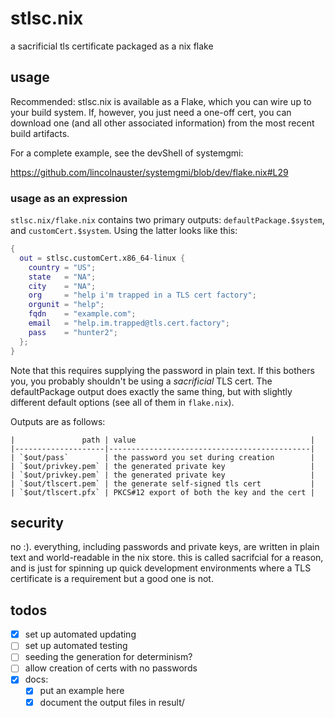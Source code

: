 # stlsc.nix
a sacrificial tls certificate packaged as a nix flake

## usage
Recommended: stlsc.nix is available as a Flake, which you can wire up to your
build system. If, however, you just need a one-off cert, you can download one
(and all other associated information) from the most recent build artifacts.

For a complete example, see the devShell of systemgmi:

https://github.com/lincolnauster/systemgmi/blob/dev/flake.nix#L29

### usage as an expression
`stlsc.nix/flake.nix` contains two primary outputs: `defaultPackage.$system`,
and `customCert.$system`. Using the latter looks like this:
```nix
{
  out = stlsc.customCert.x86_64-linux {
    country = "US";
    state   = "NA";
    city    = "NA";
    org     = "help i'm trapped in a TLS cert factory";
    orgunit = "help";
    fqdn    = "example.com";
    email   = "help.im.trapped@tls.cert.factory";
    pass    = "hunter2";
  };
}
```

Note that this requires supplying the password in plain text. If this bothers
you, you probably shouldn't be using a *sacrificial* TLS cert. The
defaultPackage output does exactly the same thing, but with slightly different
default options (see all of them in `flake.nix`).

Outputs are as follows:

```
|               path | value                                       |
|--------------------|---------------------------------------------|
| `$out/pass`        | the password you set during creation        |
| `$out/privkey.pem` | the generated private key                   |
| `$out/privkey.pem` | the generated private key                   |
| `$out/tlscert.pem` | the generate self-signed tls cert           |
| `$out/tlscert.pfx` | PKCS#12 export of both the key and the cert |
```

## security
no :). everything, including passwords and private keys, are written in plain
text and world-readable in the nix store. this is called sacrifcial for a
reason, and is just for spinning up quick development environments where a TLS
certificate is a requirement but a good one is not.

## todos
- [x] set up automated updating
- [ ] set up automated testing
- [ ] seeding the generation for determinism?
- [ ] allow creation of certs with no passwords
- [x] docs:
  - [x] put an example here
  - [x] document the output files in result/
